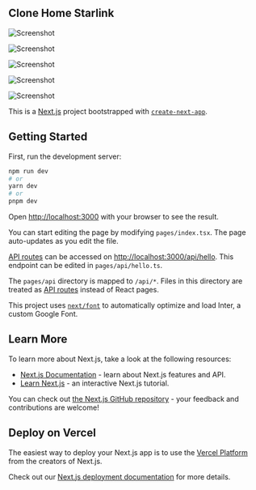 ## Clone Home Starlink

![Screenshot](https://github.com/MateusGustavo22/starlink-clone/blob/main/public/screenshots/Captura%20de%20tela%20de%202023-04-30%2015-04-22.png)

![Screenshot](https://github.com/MateusGustavo22/starlink-clone/blob/main/public/screenshots/Captura%20de%20tela%20de%202023-04-30%2015-04-30.png)

![Screenshot](https://github.com/MateusGustavo22/starlink-clone/blob/main/public/screenshots/Captura%20de%20tela%20de%202023-04-30%2015-07-30.png)

![Screenshot](https://github.com/MateusGustavo22/starlink-clone/blob/main/public/screenshots/Captura%20de%20tela%20de%202023-04-30%2015-07-42.png)

![Screenshot](https://github.com/MateusGustavo22/starlink-clone/blob/main/public/screenshots/Captura%20de%20tela%20de%202023-04-30%2015-07-47.png)

This is a [Next.js](https://nextjs.org/) project bootstrapped with [`create-next-app`](https://github.com/vercel/next.js/tree/canary/packages/create-next-app).

## Getting Started

First, run the development server:

```bash
npm run dev
# or
yarn dev
# or
pnpm dev
```

Open [http://localhost:3000](http://localhost:3000) with your browser to see the result.

You can start editing the page by modifying `pages/index.tsx`. The page auto-updates as you edit the file.

[API routes](https://nextjs.org/docs/api-routes/introduction) can be accessed on [http://localhost:3000/api/hello](http://localhost:3000/api/hello). This endpoint can be edited in `pages/api/hello.ts`.

The `pages/api` directory is mapped to `/api/*`. Files in this directory are treated as [API routes](https://nextjs.org/docs/api-routes/introduction) instead of React pages.

This project uses [`next/font`](https://nextjs.org/docs/basic-features/font-optimization) to automatically optimize and load Inter, a custom Google Font.

## Learn More

To learn more about Next.js, take a look at the following resources:

- [Next.js Documentation](https://nextjs.org/docs) - learn about Next.js features and API.
- [Learn Next.js](https://nextjs.org/learn) - an interactive Next.js tutorial.

You can check out [the Next.js GitHub repository](https://github.com/vercel/next.js/) - your feedback and contributions are welcome!

## Deploy on Vercel

The easiest way to deploy your Next.js app is to use the [Vercel Platform](https://vercel.com/new?utm_medium=default-template&filter=next.js&utm_source=create-next-app&utm_campaign=create-next-app-readme) from the creators of Next.js.

Check out our [Next.js deployment documentation](https://nextjs.org/docs/deployment) for more details.
